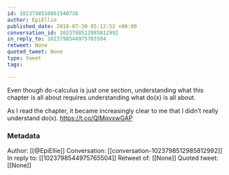 ```yaml
---
id: 1023798558061940736
author: EpiEllie
published_date: 2018-07-30 05:12:52 +00:00
conversation_id: 1023798512985812992
in_reply_to: 1023798544975765504
retweet: None
quoted_tweet: None
type: tweet
tags:

---
```


Even though do-calculus is just one section, understanding what this chapter is all about requires understanding what do(x) is all about. 

As I read the chapter, it became increasingly clear to me that I didn’t really understand do(x). https://t.co/QlMqvxwGAP

### Metadata

Author: [[@EpiEllie]]
Conversation: [[conversation-1023798512985812992]]
In reply to: [[1023798544975765504]]
Retweet of: [[None]]
Quoted tweet: [[None]]
